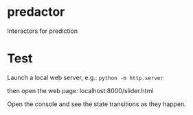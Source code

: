 # predactor
Interactors for prediction

# Test

Launch a local web server, e.g.:
`python -m http.server`

then open the web page: localhost:8000/slider.html

Open the console and see the state transitions as they happen.

